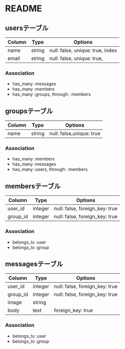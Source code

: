 # README

## usersテーブル

|Column|Type|Options|
|------|----|-------|
|name    |string |null: false, unique: true, index|
|email   |string |null: false, unique: true,      |

### Association
- has_many :messages
- has_many :members
- has_many :groups, through: :members

## groupsテーブル

|Column|Type|Options|
|------|----|-------|
|name |string|null: false,unique: true|

### Association
- has_many :members
- has_many :messages
- has_many :users, through: :members

## membersテーブル

|Column|Type|Options|
|------|----|-------|
|user_id |integer|null: false, foreign_key: true|
|group_id|integer|null: false, foreign_key: true|

### Association
- belongs_to :user
- belongs_to :group

## messagesテーブル

|Column|Type|Options|
|------|----|-------|
|user_id |integer|null: false, foreign_key: true|
|group_id|integer|null: false, foreign_key: true|
|image   |string |                              |
|body    |text   |foreign_key: true|

### Association
- belongs_to :user
- belongs_to :group

